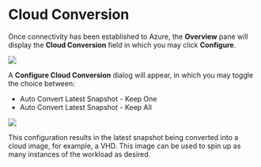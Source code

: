 # Cloud Conversion

Once connectivity has been established to Azure, the **Overview** pane will display the **Cloud Conversion** field in which you may click **Configure**.

![](https://lh4.googleusercontent.com/xxeOKFKgs8i07PBjMo6Ljl7H6aCcqkG46Aas0MD2XJXsnRG-Uf3qQA7fdh5N5ASAD-EhI2pOCrNwnRORPI0y3rJJpJuCnKNVv4W6Yen7druLj2IfLgnGk83FhBp9G1efssTFbPn0)

A **Configure Cloud Conversion** dialog will appear, in which you may toggle the choice between:

* Auto Convert Latest Snapshot - Keep One
* Auto Convert Latest Snapshot - Keep All 

![](https://lh6.googleusercontent.com/rvggBTcwfRkdlFKUdwF9JE791H3GdZeZji9ndKsuOGHWWpkuW8vNUqrhCXvMv9e1OhqDHJ5BbgFnv8g67PkV2MhY7jzOluLwWDt9wWTUbq0yU8rKBbvvJrYiJkaCDfdBavXKPnE2)

This configuration results in the latest snapshot being converted into a cloud image, for example, a VHD. This image can be used to spin up as many instances of the workload as desired.